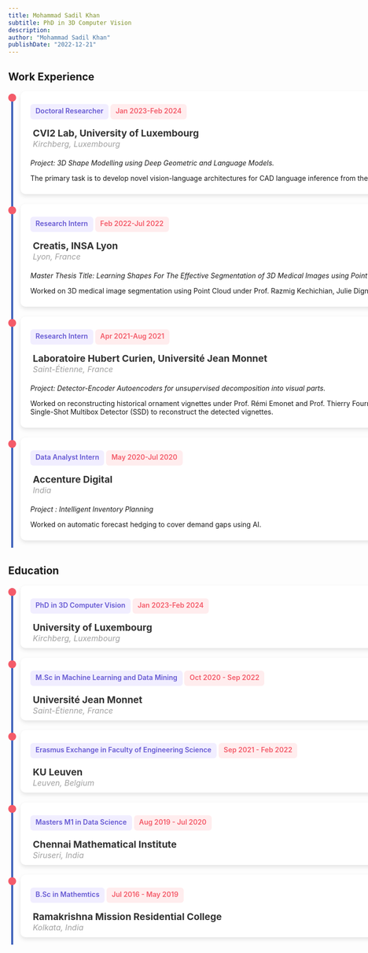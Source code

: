 ```yaml
---
title: Mohammad Sadil Khan
subtitle: PhD in 3D Computer Vision
description: 
author: "Mohammad Sadil Khan"
publishDate: "2022-12-21"
---
```


<style>
    ul {
  list-style: none;
  margin: 0;
  padding: 0;
  position: relative;

}

ul:before {
  content: "";
  display: inline-block;
  width: 4px;
  background-color: #4062BB;
  position: absolute;
  left: 6px;
  top: 5px;
  height: calc(100% - 10px);
}

li {

  position: relative;
  padding-left: 25px;
  margin-bottom: auto;
  padding-bottom:20px;
}

li:before {
  content: "";
  display: inline-block;
  width: 16px;
  height: 16px;
  background-color: #F45B69;
  position: absolute;
  left: 0;
  top: 5px;
  border-radius: 10px;
}

.card {
width: 200%;
      background-color: #fff; /* Adjust as needed */
      padding: 5px;
      padding-top: 10px;
      padding-bottom: 10px;
      padding-left: 20px;
      padding-right:20px;
      border-radius: 10px;
      box-shadow: 0 4px 8px rgba(0, 0, 0, 0.1); /* Add shadow as needed */
    }
.tag {
		display: inline-block;
		background-color: #f1eeff;
	  color: #6558d3;
		font-weight: 600;
		font-size: 0.875rem;
		padding: 0.5em 0.75em;
		padding-bottom: 10px;
		line-height: 1;
		border-radius: 6px;
		& + * {
			margin-top: 1rem;
			
		}
	}
	
	.tag_date {
		display: inline-block;
		background-color: #FFEDEE;
	  color: #F45B69;
		font-weight: 600;
		font-size: 0.875rem;
		padding: 0.5em 0.75em;
		padding-bottom: 10px;
		line-height: 1;
		border-radius: 6px;
		& + * {
			margin-top: 1rem;
			
		}
	}
		.button {
		font: inherit;
		line-height: 1;
		background-color: #fff;
		border: 2px solid #6558d3;
		color: #6558d3;
		padding: 0.5em 1em;
		border-radius: 6px;
		font-weight: 500;
		display: inline-flex;
		align-items: center;
		justify-content: space-between;
		gap: 0.5rem;
		&:hover,
		&:focus {
			background-color: #6558d3;
			color: var(--c-white);
		}
	}
	
	.card h4 {
      font-size: 1.2rem;
      color: #333;
      margin: 0;
      padding-left: 5px;
    }
    .loc {
      font-size: 1rem;
      margin: 0;
      padding-left: 5px;
        font-style: italic; /* Italicize the text */
    }
    
  .info {
		color: #a0a0a0;
		& + * {
			margin-top: 1.25rem;
		}
	}
	.dark-mode .card {
  background-color: #1f1f1f;
}
	</style>
<body>
<h2> Work Experience </h2>
  <ul>
  <!-- First Item -->
    <li>
    <div class="card">
		<span class="tag">Doctoral Researcher</span>
		<span class="tag_date">Jan 2023-Feb 2024</span>
		<div class="info">
        <h4>CVI2 Lab, University of Luxembourg</h4>
        <span class="loc">Kirchberg, Luxembourg</span>
        </div>
        <p style="font-style:italic">
        Project: 3D Shape Modelling using Deep Geometric and Language Models.</p>
        <p> The primary task is to develop novel vision-language architectures for CAD language inference from the point cloud.
        </p>
    </div>
    </li>
    <!-- Second Item -->
    <li>
    <div class="card">
		<span class="tag">Research Intern</span>
		<span class="tag_date">Feb 2022-Jul 2022</span>
		<div class="info">
        <h4>Creatis, INSA Lyon</h4>
        <span class="loc">Lyon, France</span>
        </div>
        <p style="font-style:italic">
        Master Thesis Title: Learning Shapes For The Effective Segmentation of 3D Medical Images using Point Cloud.</p>
        <p> Worked on 3D medical image segmentation using Point Cloud under Prof. Razmig Kechichian, Julie Digne, and Sebastien Valette.
        </p>
    </div>
    </li>
    <!-- Third Item -->
    <li>
    <div class="card">
		<span class="tag">Research Intern</span>
		<span class="tag_date">Apr 2021-Aug 2021</span>
		<div class="info">
        <h4>Laboratoire Hubert Curien, Université Jean Monnet</h4>
        <span class="loc">Saint-Étienne, France</span>
        </div>
        <p style="font-style:italic">
        Project: Detector-Encoder Autoencoders for unsupervised decomposition into visual parts.</p>
        <p> Worked on reconstructing historical ornament vignettes under Prof. Rémi Emonet and Prof. Thierry Fournel. The primary task was to modify the Single-Shot Multibox Detector (SSD) to reconstruct the detected vignettes. 
        </p>
    </div>
    </li>
     <!-- Fourth Item -->
    <li>
    <div class="card">
		<span class="tag">Data Analyst Intern</span>
		<span class="tag_date">May 2020-Jul 2020</span>
		<div class="info">
        <h4>Accenture Digital</h4>
        <span class="loc">India</span>
        </div>
        <p style="font-style:italic">
         Project : Intelligent Inventory Planning</p>
        <p> Worked on automatic forecast hedging to cover demand gaps using AI.
        </p>
    </div>
    </li>
  </ul>
  <!-- Education -->
<h2> Education </h2>
<ul>
  <!-- First Item -->
    <li>
    <div class="card">
		<span class="tag">PhD in 3D Computer Vision</span>
		<span class="tag_date">Jan 2023-Feb 2024</span>
		<div class="info">
        <h4>University of Luxembourg</h4>
        <span class="loc"> Kirchberg, Luxembourg</span>
        </div>
    </div>
    </li>
    <!-- Second Item -->
   <li>
    <div class="card">
		<span class="tag">M.Sc in Machine Learning and Data Mining</span>
		<span class="tag_date">Oct 2020 - Sep 2022</span>
		<div class="info">
        <h4>Université Jean Monnet</h4>
        <span class="loc"> Saint-Étienne, France</span>
        </div>
    </div>
    </li>
        <li>
    <div class="card">
		<span class="tag">Erasmus Exchange in Faculty of Engineering Science</span>
		<span class="tag_date">Sep 2021 - Feb 2022</span>
		<div class="info">
        <h4>KU Leuven</h4>
        <span class="loc"> Leuven, Belgium</span>
        </div>
    </div>
    </li>
    <li>
    <div class="card">
		<span class="tag">Masters M1 in Data Science</span>
		<span class="tag_date">Aug 2019 - Jul 2020</span>
		<div class="info">
        <h4>Chennai Mathematical Institute</h4>
        <span class="loc">Siruseri, India</span>
        </div>
    </div>
    </li>
    <li>
    <div class="card">
		<span class="tag">B.Sc in Mathemtics</span>
		<span class="tag_date">Jul 2016 - May 2019</span>
		<div class="info">
        <h4>Ramakrishna Mission Residential College</h4>
        <span class="loc">Kolkata, India</span>
        </div>
    </div>
    </li>
  </ul>
</body>


